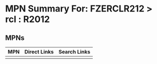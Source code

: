 



# MPN Summary For: FZERCLR212 > rcl : R2012

## MPNs
  

|MPN|Direct Links|Search Links|
| :--- | :--- | :--- |
||||
